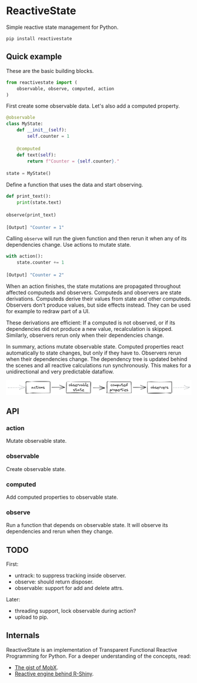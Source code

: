 # ReactiveState

Simple reactive state management for Python.

~~~shell
pip install reactivestate
~~~


## Quick example

These are the basic building blocks.
~~~python
from reactivestate import (
    observable, observe, computed, action
)
~~~

First create some observable data. Let's also add a computed property.
~~~python
@observable
class MyState:
    def __init__(self):
        self.counter = 1

    @computed
    def text(self):
        return f"Counter = {self.counter}."

state = MyState()
~~~

Define a function that uses the data and start observing.
~~~python
def print_text():
    print(state.text)

observe(print_text)

[Output] "Counter = 1"
~~~

Calling `observe` will run the given function and then rerun it when any of its dependencies change. Use actions to mutate state. 
~~~python
with action():
    state.counter += 1

[Output] "Counter = 2"
~~~

When an action finishes, the state mutations are propagated throughout affected computeds and observers. Computeds and observers are state derivations. Computeds derive their values from state and other computeds. Observers don't produce values, but side effects instead. They can be used for example to redraw part of a UI. 

These derivations are efficient: If a computed is not observed, or if its dependencies did not produce a new value, recalculation is skipped. Similarly, observers rerun only when their dependencies change. 




In summary, actions mutate observable state. Computed properties react automatically to state changes, but only if they have to. Observers rerun when their dependencies change. The dependency tree is updated behind the scenes and all reactive calculations run synchronously. This makes for a unidirectional and very predictable dataflow. 

<img src="assets/gist.png" width=600/>


## API

### action
Mutate observable state.

### observable
Create observable state.

### computed
Add computed properties to observable state.

### observe
Run a function that depends on observable state. It will observe its dependencies and rerun when they change.   



## TODO

First: 
* untrack: to suppress tracking inside observer.
* observe: should return disposer.
* observable: support for add and delete attrs.

Later:
* threading support, lock observable during action?
* upload to pip.


## Internals

ReactiveState is an implementation of Transparent Functional Reactive Programming for Python. For a deeper understanding of the concepts, read: 
* [The gist of MobX](https://mobx.js.org/the-gist-of-mobx.html).
* [Reactive engine behind R-Shiny](https://shiny.rstudio.com/articles/execution-scheduling.html). 
